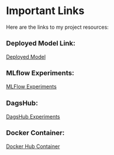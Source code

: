 # Important Links

Here are the links to my project resources:
<h3 style="font-size:18px;">Deployed Model Link:</h3>
<div markdown="1">
    <a href="#important-links" target="_blank">Deployed Model</a>
</div>
<h3 style="font-size:18px;">MLflow Experiments:</h3>
<div markdown="1">
    <a href="https://dagshub.com/Pgadgil12/Loan_Approval_Classification.mlflow/#/experiments/0?searchFilter=&orderByKey=attributes.start_time&orderByAsc=false&startTime=ALL&lifecycleFilter=Active&modelVersionFilter=All+Runs&datasetsFilter=W10%3D" target="_blank">MLFlow Experiments</a>
</div>
<h3 style="font-size:18px;">DagsHub:</h3>
<div markdown="1">
    <a href="https://dagshub.com/Pgadgil12/Loan_Approval_Classification/experiments" target="_blank">DagsHub Experiments</a>
</div>
<h3 style="font-size:18px;">Docker Container:</h3>
<div markdown="1">
    <a href="#important-links" target="_blank">Docker Hub Container</a>
</div>



